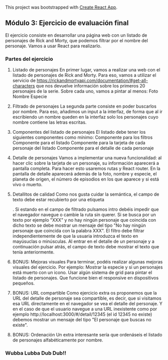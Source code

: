 This project was bootstrapped with [Create React App](https://github.com/facebook/create-react-app).

## Módulo 3: Ejercicio de evaluación final

El ejercicio consiste en desarrollar una página web con un listado de personajes de Rick and Morty, que podemos filtrar por el nombre del personaje. Vamos a usar React para realizarlo.

### Partes del ejercicio

1. Listado de personajes
En primer lugar, vamos a realizar una web con el listado de personajes de Rick and Morty. Para eso, vamos a utilizar el servicio de https://rickandmortyapi.com/documentation/#get-all-characters que nos devuelve información sobre los primeros 20 personajes de la serie. Sobre cada uno, vamos a pintar al menos:
Foto
Nombre
Especie

2. Filtrado de personajes
La segunda parte consiste en poder buscarlos por nombre. Para eso, añadimos un input a la interfaz, de forma que al ir escribiendo un nombre queden en la interfaz solo los personajes cuyo nombre contiene las letras escritas.

3. Componentes del listado de personajes
El listado debe tener los siguientes componentes como mínimo:
Componente para los filtros
Componente para el listado
Componente para la tarjeta de cada personaje del listado
Componente para el detalle de cada personaje

4. Detalle de personajes
Vamos a implementar una nueva funcionalidad: al hacer clic sobre la tarjeta de un personaje, su información aparecerá a pantalla completa. Para hacer esto usaremos rutas y React router. En la pantalla de detalle aparecerá además de la foto, nombre y especie, el planeta de origen, el número de episodios en los que aparece y si está vivo o muerto.

5. Detallitos de calidad
Como nos gusta cuidar la semántica, el campo de texto debe estar recubierto por una etiqueta <form />.
Si estando en el campo de filtrado pulsamos intro debéis impedir que el navegador navegue o cambie
la ruta sin querer.
Si se busca por un texto por ejemplo "XXX" y no hay ningún personaje que coincida con dicho texto se
debe mostrar un mensaje del tipo "No hay ningún personaje que coincida con la palabra XXX".
El filtro debe filtrar independientemente de que la usuaria introduzca el texto en mayúsuclas o
minúsculas.
Al entrar en el detalle de un personaje y a continuación pulsar atrás, el campo de texto debe mostrar el texto que tenía anteriormente.

6. BONUS: Mejoras visuales
Para terminar, podéis realizar algunas mejoras visuales del ejercicio. Por ejemplo:
Mostrar la especie y si un personajes está muerto con un icono.
Usar algún sistema de grid para pintar el listado de personajes.
Que funcione bien el responsive en dispositivos pequeños.

7. BONUS: URL compartible
Como ejercicio extra os proponemos que la URL del detalle de personaje sea compartible, es decir, que
si visitamos esa URL directamente en el navegador se vea el detalle del personaje.
Y en el caso de que el usuario navegue a una URL inexistente como por ejemplo http://localhost:3000/#/detail/12345 (el id 12345 no existe) debemos mostrar un mensaje del tipo "El personaje que buscas no existe".

8. BONUS: Ordenación
Un extra interesante sería que ordenáseis el listado de personajes alfabéticamente por nombre.


### Wubba Lubba Dub Dub!!